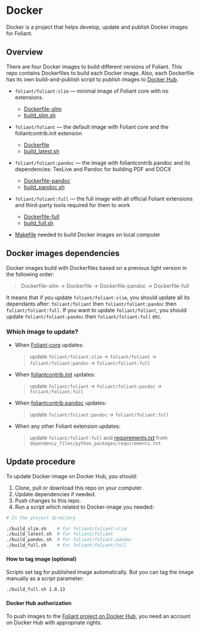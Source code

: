 # Docker
Docker is a project that helps develop, update and publish Docker images for Foliant.

## Overview
There are four Docker images to build different versions of Foliant. 
This repo contains Dockerfiles to build each Docker image. 
Also,
each Dockerfile has its own build-and-publish script
to publish images to [Docker Hub](https://hub.docker.com/r/foliant/foliant/tags).

* `foliant/foliant:slim` — minimal image of Foliant core with no extensions.
  * [Dockerfile-slim](https://github.com/foliant-docs/docker/blob/master/Dockerfile-slim)
  * [build_slim.sh](https://github.com/foliant-docs/docker/blob/master/build_slim.sh)

* `foliant/foliant` — the default image with Foliant core and the foliantcontrib.init extension
  * [Dockerfile](https://github.com/foliant-docs/docker/blob/master/Dockerfile)
  * [build_latest.sh](https://github.com/foliant-docs/docker/blob/master/build_latest.sh)
* `foliant/foliant:pandoc` — the image with foliantcontrib.pandoc and its dependencies:
TexLive and Pandoc for building PDF and DOCX
  * [Dockerfile-pandoc](https://github.com/foliant-docs/docker/blob/master/Dockerfile-pandoc)
  * [build_pandoc.sh](https://github.com/foliant-docs/docker/blob/master/build_pandoc.sh)
* `foliant/foliant:full` — the full image with all official Foliant extensions and third-party tools required for them to work
  * [Dockerfile-full](https://github.com/foliant-docs/docker/blob/master/Dockerfile-full)
  * [build_full.sh](https://github.com/foliant-docs/docker/blob/master/build_full.sh)

* [Makefile](https://github.com/foliant-docs/docker/blob/master/Makefile) needed to build Docker images on local computer

## Docker images dependencies

Docker images build with Dockerfiles based on a previous light version in the following order:
> Dockerfile-slim → Dockerfile → Dockerfile-pandoc → Dockerfile-full

It means that if you update `foliant/foliant:slim`, you should update all its dependants after:
`foliant/foliant` then `foliant/foliant:pandoc` then `foliant/foliant:full`. If you want to update `foliant/foliant`,
you should update `foliant/foliant:pandoc` then `foliant/foliant:full` etc.

### Which image to update?

* When [Foliant-core](https://github.com/foliant-docs/foliant) updates: 
   > update `foliant/foliant:slim` → `foliant/foliant` → `foliant/foliant:pandoc` → `foliant/foliant:full`

* When [foliantcontrib.init](https://github.com/foliant-docs/foliantcontrib.init) updates:
   > update `foliant/foliant` → `foliant/foliant:pandoc` → `foliant/foliant:full`

* When [foliantcontrib.pandoc](https://github.com/foliant-docs/foliantcontrib.pandoc) updates: 
   > update `foliant/foliant:pandoc` → `foliant/foliant:full`

* When any other Foliant extension updates: 
   > update `foliant/foliant:full` and [requirements.txt](https://github.com/foliant-docs/docker/blob/master/dependency_files/python_packages/requirements.txt) 
   > from `dependency_files/python_packages/requirements.txt`

## Update procedure
To update Docker-image on Docker Hub, you should:
1. Clone, pull or download this repo on your computer.
2. Update dependencies if needed.
3. Push changes to this repo.
4. Run a script which related to Docker-image you needed:

```bash
# In the project directory

./build_slim.sh    # for foliant/foliant:slim
./build_latest.sh  # for foliant/foliant
./build_pandoc.sh  # for foliant/foliant:pandoc
./build_full.sh    # for foliant/foliant:full
```

#### How to tag image (optional)
Scripts set tag for published image automatically. But you can tag the image manually as a script parameter:
```bash
./build_full.sh 1.0.13
```

#### Docker Hub authorization
To push images to the [Foliant project on Docker Hub](https://hub.docker.com/r/foliant/foliant/),
you need an account on Docker Hub with appropriate rights.
